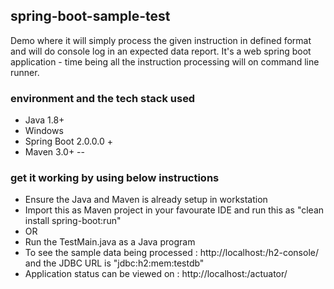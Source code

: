 ## spring-boot-sample-test
Demo where it will simply process the given instruction in defined format and will do console log in an expected data report.
It's a web spring boot application - time being all the instruction processing will on command line runner.

### environment and the tech stack used
- Java 1.8+
- Windows
- Spring Boot 2.0.0.0 +
- Maven 3.0+
--

### get it working by using below instructions
- Ensure the Java and Maven is already setup in workstation
- Import this as Maven project in your favourate IDE and run this as "clean install spring-boot:run"
- OR
- Run the TestMain.java as a Java program
- To see the sample data being processed : <a>http://localhost:<random port>/h2-console/</a> and the JDBC URL is "jdbc:h2:mem:testdb"
- Application status can be viewed on : <a>http://localhost:<random port>/actuator/</a>
